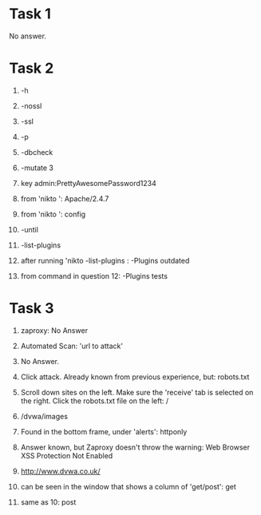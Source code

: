 # Task 1 

No answer.

# Task 2

 1. -h

 2. -nossl

 3. -ssl
 
 4. -p
 
 5. -dbcheck
 
 6. -mutate 3
 
 7. key admin:PrettyAwesomePassword1234
 
 8. from 'nikto <target IP>': Apache/2.4.7

 9. from 'nikto <target IP>': config

10. -until

11. -list-plugins

12. after running 'nikto -list-plugins <target IP>: -Plugins outdated
13. from command in question 12: -Plugins tests

# Task 3

 1. zaproxy: No Answer

2. Automated Scan: 'url to attack'

3. No Answer.

4. Click attack. Already known from previous experience, but: robots.txt

5. Scroll down sites on the left. Make sure the 'receive' tab is selected on the right. Click the robots.txt file on the left: /

6. /dvwa/images

7. Found in the bottom frame, under 'alerts': httponly

8. Answer known, but Zaproxy doesn't throw the warning: Web Browser XSS Protection Not Enabled

9. http://www.dvwa.co.uk/

10. can be seen in the window that shows a column of 'get/post': get

11. same as 10: post

